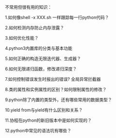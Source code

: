 不常用但很有用的知识：

1.如何像shell -x XXX.sh 一样跟踪每一行python代码？

2.如何检测内存防止内存泄露？

3.如何优化性能？

4.python3内置库的分类与基本功能

5.如何正确的构造无限迭代器、生成器？

6.如何无限递归函数，修改递归深度？

7.如何控制错误发生时报出的错误? 全局异常拦截器

8.类的属性和实例属性的区别？如何限制属性的修改？

9.python除了内置的类型外，还有哪些常用的数据类型？

10.yield from与yield有什么区别和关系？

11.协程在python的新旧版本中是如何实现的？

12.python中常见的语法坑有哪些？
